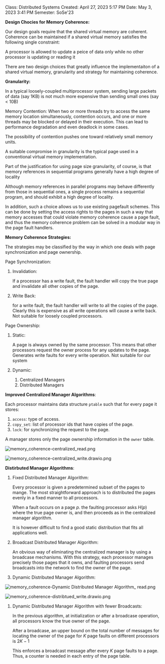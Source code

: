 Class: Distributed Systems
Created: April 27, 2023 5:17 PM
Date: May 3, 2023 3:41 PM
Semester: SoSe'23


**Design Chocies for Memory Coherence:**

Our design goals require that the shared virtual memory are coherent. Coherence can be maintained if a shared virtual memory satisfies the following single constraint:

A processor is allowed to update a peice of data only while no other processor is updating or reading it

There are two design choices that greatly influence the implementaiton of a shared virtual memory, granularity and strategy for maintaining coherence.

**Granularity:**

In a typical loosely-coupled multiprocessor system, sending large packets of data (say 1KB) is not much more expensive than sending small ones (say < 10B)

Memory Contention: When two or more threads try to access the same memory location simultaneously, contention occurs, and one or more threads may be blocked or delayed in their execution. This can lead to performance degradation and even deadlock in some cases.

The possibility of contention pushes one toward relatively small memory units.

A suitable compromise in granularity is the typical page used in a conventional virtual memory implementation.

Part of the justification for using page size granularity, of course, is that memory references in sequential programs generally have a high degree of locality

Although memory references in parallel programs may behave differently from those in sequential ones, a single process remains a sequential program, and should exhibit a high degree of locality.

In addition, such a choice allows us to use existing pagefault schemes. This can be done by setting the access rights to the pages in such a way that memory accesses that could violate memory coherence cause a page fault, and thus the memory coherence problem can be solved in a modular way in the page fault handlers.

**Memory Coherence Strategies:**

The strategies may be classified by the way in which one deals with page synchronization and page ownership.

Page Synchronization:

1. Invalidation:
    
    If a processor has a write fault, the fault handler will copy the true page and invalidate all other copies of the page.
    
2. Write Back:
    
    for a write fault, the fault handler will write to all the copies of the page. Clearly this is expensive as all write operations will cause a write back. Not suitable for loosely coupled processors.
    

Page Ownership:

1. Static:
    
    A page is always owned by the same processor. This means that other processors request the owner process for any updates to the page. Generates write faults for every write operation. Not suitable for our system
    
2. Dynamic:
    1. Centralized Managers
    2. Distributed Managers

**Improved Centralized Manager Algorithms**:

Each processor maintains data structure $\texttt{ptable}$ such that for every page it stores:

1. $\texttt{access}$: type of access.
2. $\texttt{copy\_set}$: list of processor ids that have copies of the page.
3. $\texttt{lock}$: for synchronizing the request to the page.

A manager stores only the page ownership information in the $\texttt{owner}$ table.

![memory_coherence-centralized_read.png](file:///Users/phoenix/academic_year22-23/SoSe'23/DIS/papers/memory-coherence/memory_coherence-centralized_read.png)

![memory_coherence-centralized_write.drawio.png](file:///Users/phoenix/academic_year22-23/SoSe'23/DIS/papers/memory-coherence/memory_coherence-centralized_write.drawio.png)

**Distirbuted Manager Algorithms**:

1. Fixed Distributed Manager Algorithm:
    
    Every processor is given a predetermined subset of the pages to mange. The most straightforward approach is to distributed the pages evenly in a fixed manner to all processors.
    
    When a fault occurs on a page $p$. the faulting processor asks $H(p)$ where the true page owner is, and then proceeds as in the centralized manager algorithm.
    
    It is however difficult to find a good static distribution that fits all applications well.
    

1. Broadcast Distributed Manager Algorithm: 
    
    An obvious way of eliminating the centralized manager is by using a broadcase mechanisms. With this strategy, each processor manages precisely those pages that it owns, and faulting processors send broadcasts into the network to find the owner of the page.
    
2. Dynamic Distributed Manager Algorithm:

![memory_coherence-Dynamic Distributed Manager Algorithm_ read.png](file:///Users/phoenix/academic_year22-23/SoSe'23/DIS/papers/memory-coherence/memory_coherence-Dynamic%20Distributed%20Manager%20Algorithm_%20read.png)

![memory_coherence-distribtued_write.drawio.png](file:///Users/phoenix/academic_year22-23/SoSe'23/DIS/papers/memory-coherence/memory_coherence-distribtued_write.drawio.png)

1. Dynamic Distributed Manager Algorithm with fewer Broadcasts:
    
    In the previous algorithm, at initialization or after a broadcase operation, all processors know the true owner of the page.
    
    After a broadcase, an upper bound on the total number of messages for locating the owner of the page for $K$ page faults on different processors is $2K-1$
    
    This enforces a broadcast message after every $K$ page faults to a page. Thus, a counter is needed in each entry of the page table.